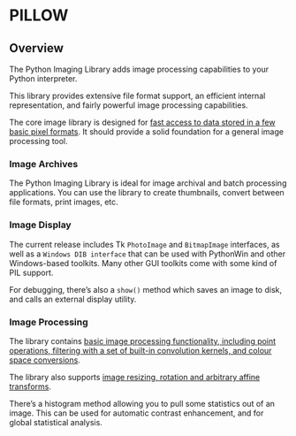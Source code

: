 # PILLOW

## Overview

The Python Imaging Library adds image processing capabilities to your Python interpreter.

This library provides extensive file format support, an efficient internal representation, and fairly powerful image processing capabilities.

The core image library is designed for <ins>fast access to data stored in a few basic pixel formats</ins>. It should provide a solid foundation for a general image processing tool.

### Image Archives

The Python Imaging Library is ideal for image archival and batch processing applications. You can use the library to create thumbnails, convert between file formats, print images, etc.

### Image Display

The current release includes Tk `PhotoImage` and `BitmapImage` interfaces, as well as a `Windows DIB interface` that can be used with PythonWin and other Windows-based toolkits. Many other GUI toolkits come with some kind of PIL support.

For debugging, there’s also a `show()` method which saves an image to disk, and calls an external display utility.

### Image Processing

The library contains <ins>basic image processing functionality, including point operations, filtering with a set of built-in convolution kernels, and colour space conversions</ins>.

The library also supports <ins>image resizing, rotation and arbitrary affine transforms</ins>.

There’s a histogram method allowing you to pull some statistics out of an image. This can be used for automatic contrast enhancement, and for global statistical analysis.